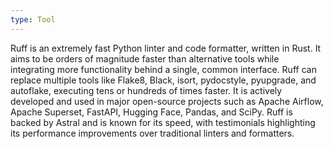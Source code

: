 ```yaml
---
type: Tool
---
```


Ruff is an extremely fast Python linter and code formatter, written in Rust. It aims to be orders of magnitude faster than alternative tools while integrating more functionality behind a single, common interface. Ruff can replace multiple tools like Flake8, Black, isort, pydocstyle, pyupgrade, and autoflake, executing tens or hundreds of times faster. It is actively developed and used in major open-source projects such as Apache Airflow, Apache Superset, FastAPI, Hugging Face, Pandas, and SciPy. Ruff is backed by Astral and is known for its speed, with testimonials highlighting its performance improvements over traditional linters and formatters.